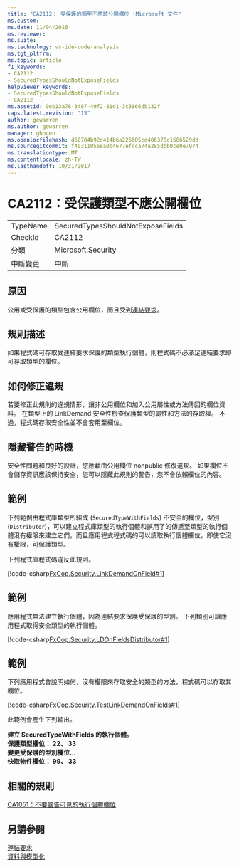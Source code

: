 ```yaml
---
title: "CA2112： 受保護的類型不應該公開欄位 |Microsoft 文件"
ms.custom: 
ms.date: 11/04/2016
ms.reviewer: 
ms.suite: 
ms.technology: vs-ide-code-analysis
ms.tgt_pltfrm: 
ms.topic: article
f1_keywords:
- CA2112
- SecuredTypesShouldNotExposeFields
helpviewer_keywords:
- SecuredTypesShouldNotExposeFields
- CA2112
ms.assetid: 9eb13a78-3487-49f2-81d1-3c3866db132f
caps.latest.revision: "15"
author: gewarren
ms.author: gewarren
manager: ghogen
ms.openlocfilehash: d60784b92d414b6a226605cd406378c1686529dd
ms.sourcegitcommit: f40311056ea0b4677efcca74a285dbb0ce0e7974
ms.translationtype: MT
ms.contentlocale: zh-TW
ms.lasthandoff: 10/31/2017
---
```

# <a name="ca2112-secured-types-should-not-expose-fields"></a>CA2112：受保護類型不應公開欄位
|||  
|-|-|  
|TypeName|SecuredTypesShouldNotExposeFields|  
|CheckId|CA2112|  
|分類|Microsoft.Security|  
|中斷變更|中斷|  
  
## <a name="cause"></a>原因  
 公用或受保護的類型包含公用欄位，而且受到[連結要求](/dotnet/framework/misc/link-demands)。  
  
## <a name="rule-description"></a>規則描述  
 如果程式碼可存取受連結要求保護的類型執行個體，則程式碼不必滿足連結要求即可存取類型的欄位。  
  
## <a name="how-to-fix-violations"></a>如何修正違規  
 若要修正此規則的違規情形，讓非公用欄位和加入公用屬性或方法傳回的欄位資料。 在類型上的 LinkDemand 安全性檢查保護類型的屬性和方法的存取權。 不過，程式碼存取安全性並不會套用至欄位。  
  
## <a name="when-to-suppress-warnings"></a>隱藏警告的時機  
 安全性問題和良好的設計，您應藉由公用欄位 nonpublic 修復違規。 如果欄位不會儲存資訊應該保持安全，您可以隱藏此規則的警告，您不會依賴欄位的內容。  
  
## <a name="example"></a>範例  
 下列範例由程式庫類型所組成 (`SecuredTypeWithFields`) 不安全的欄位，型別 (`Distributor`)，可以建立程式庫類型的執行個體和誤用了的傳遞至類型的執行個體沒有權限來建立它們，而且應用程式程式碼的可以讀取執行個體欄位，即使它沒有權限，可保護類型。  
  
 下列程式庫程式碼違反此規則。  
  
 [!code-csharp[FxCop.Security.LinkDemandOnField#1](../code-quality/codesnippet/CSharp/ca2112-secured-types-should-not-expose-fields_1.cs)]  
  
## <a name="example"></a>範例  
 應用程式無法建立執行個體，因為連結要求保護受保護的型別。 下列類別可讓應用程式取得安全類型的執行個體。  
  
 [!code-csharp[FxCop.Security.LDOnFieldsDistributor#1](../code-quality/codesnippet/CSharp/ca2112-secured-types-should-not-expose-fields_2.cs)]  
  
## <a name="example"></a>範例  
 下列應用程式會說明如何，沒有權限來存取安全的類型的方法，程式碼可以存取其欄位。  
  
 [!code-csharp[FxCop.Security.TestLinkDemandOnFields#1](../code-quality/codesnippet/CSharp/ca2112-secured-types-should-not-expose-fields_3.cs)]  
  
 此範例會產生下列輸出。  
  
 **建立 SecuredTypeWithFields 的執行個體。**  
**保護類型欄位： 22、 33**  
**變更受保護的型別欄位...**  
**快取物件欄位： 99、 33**   
## <a name="related-rules"></a>相關的規則  
 [CA1051：不要宣告可見的執行個體欄位](../code-quality/ca1051-do-not-declare-visible-instance-fields.md)  
  
## <a name="see-also"></a>另請參閱  
 [連結要求](/dotnet/framework/misc/link-demands)   
 [資料與模型化](/dotnet/framework/data/index)